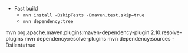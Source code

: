 


 - Fast build
   - `mvn install -DskipTests -Dmaven.test.skip=true`
   - `mvn dependency:tree`



mvn org.apache.maven.plugins:maven-dependency-plugin:2.10:resolve-plugins
mvn dependency:resolve-plugins
mvn dependency:sources -Dsilent=true
